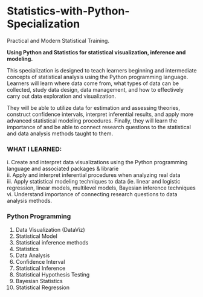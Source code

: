 # Statistics-with-Python-Specialization
Practical and Modern Statistical Training. 

**Using Python and Statistics for statistical visualization, inference and modeling.**


This specialization is designed to teach learners beginning and intermediate concepts of statistical analysis using the Python programming language. Learners will learn where data come from, what types of data can be collected, study data design, data management, and how to effectively carry out data exploration and visualization. 

They will be able to utilize data for estimation and assessing theories, construct confidence intervals, interpret inferential results, and apply more advanced statistical modeling procedures. Finally, they will learn the importance of and be able to connect research questions to the statistical and data analysis methods taught to them.

### WHAT I LEARNED:

 i. Create and interpret data visualizations using the Python programming language and associated packages & librarie<br>
 ii. Apply and interpret inferential procedures when analyzing real data<br>
 iii. Apply statistical modeling techniques to data (ie. linear and logistic regression, linear models, multilevel models, Bayesian inference techniques<br>
 vi. Understand importance of connecting research questions to data analysis methods.<br>
    
    
### Python Programming<br>
1. Data Visualization (DataViz)
2. Statistical Model
3. Statistical inference methods
4. Statistics
5. Data Analysis
6. Confidence Interval
7. Statistical Inference
8. Statistical Hypothesis Testing
9. Bayesian Statistics
10. Statistical Regression
